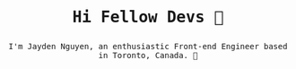 # <samp> <p align="center">Hi Fellow Devs :wave:</p> </samp>


<p align="center">
  <samp>
    I'm Jayden Nguyen, an enthusiastic Front-end Engineer based in Toronto, Canada. 📍
  </samp>
<!--   <br/>
  <br/> -->
<!--   <img  src="https://github-readme-stats-git-masterrstaa-rickstaa.vercel.app/api?username=jayden-n&show_icons=true&theme=radical&count_private=true&include_all_commits=true&hide=stars&custom_title=My%20GitHub%20Stats" alt="jayden-n"></img>
 <br> -->
 <!-- <img  src="https://github-readme-streak-stats.herokuapp.com/?user=jayden-n&theme=tokyonight" alt="jayden-n" />
</p>



